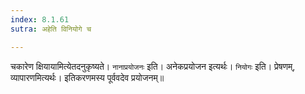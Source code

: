 ```yaml
---
index: 8.1.61
sutra: अहेति विनियोगे च

---
```

   चकारेण क्षियायामित्येतदनुकृष्यते। `नानाप्रयोजनः` इति। अनेकप्रयोजन इत्यर्थः। `नियोगः` इति। प्रेषणम्, व्यापारणमित्यर्थः। इतिकरणमस्य पूर्ववदेव प्रयोजनम्॥